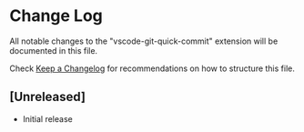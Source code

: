 # Change Log

All notable changes to the "vscode-git-quick-commit" extension will be documented in this file.

Check [Keep a Changelog](http://keepachangelog.com/) for recommendations on how to structure this file.

## [Unreleased]

- Initial release